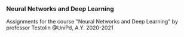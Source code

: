 ### Neural Networks and Deep Learning

Assignments for the course "Neural Networks and Deep Learning" by professor Testolin @UniPd, A.Y. 2020-2021
